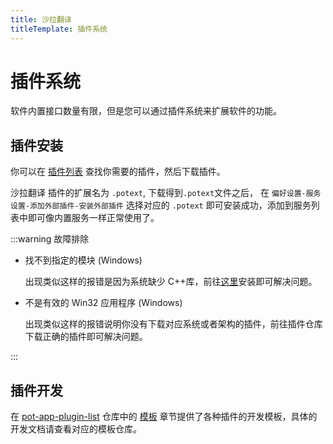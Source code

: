 ```yaml
---
title: 沙拉翻译
titleTemplate: 插件系统
---
```


# 插件系统

软件内置接口数量有限，但是您可以通过插件系统来扩展软件的功能。

## 插件安装

你可以在 [插件列表](/plugin) 查找你需要的插件，然后下载插件。

沙拉翻译 插件的扩展名为 `.potext`, 下载得到`.potext`文件之后， 在 `偏好设置-服务设置-添加外部插件-安装外部插件` 选择对应的 `.potext` 即可安装成功，添加到服务列表中即可像内置服务一样正常使用了。

:::warning 故障排除

- 找不到指定的模块 (Windows)

  出现类似这样的报错是因为系统缺少 C++库，前往[这里](https://learn.microsoft.com/en-us/cpp/windows/latest-supported-vc-redist?view=msvc-170#visual-studio-2015-2017-2019-and-2022)安装即可解决问题。

- 不是有效的 Win32 应用程序 (Windows)

  出现类似这样的报错说明你没有下载对应系统或者架构的插件，前往插件仓库下载正确的插件即可解决问题。

:::

## 插件开发

在 [pot-app-plugin-list](https://github.com/pot-app/pot-app-plugin-list) 仓库中的 [模板](https://github.com/pot-app/pot-app-plugin-list/blob/main/README.md#%E6%A8%A1%E6%9D%BF) 章节提供了各种插件的开发模板，具体的开发文档请查看对应的模板仓库。
